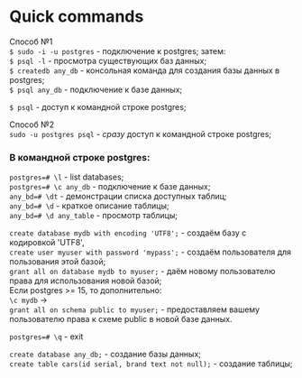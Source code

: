 # Quick commands

Способ №1 <br>
`$ sudo -i -u postgres` - подключение к postgres;
затем: <br>
`$ psql -l` - просмотра существующих баз данных; <br>
`$ createdb any_db` - консольная команда для создания базы данных в postgres; <br>
`$ psql any_db` - подключение к базе данных; <br>

`$ psql` - доступ к командной строке postgres;

Способ №2 <br>
`sudo -u postgres psql` - *сразу* доступ к командной строке postgres;

### В командной строке postgres:
`postgres=# \l` - list databases; <br>
`postgres=# \c any_db` - подключение к базе данных; <br>
`any_bd=# \dt` - демонстрации списка доступных таблиц; <br>
`any_bd=# \d` - краткое описание таблицы; <br>
`any_bd=# \d any_table` - просмотр таблицы; 

`create database mydb with encoding 'UTF8';` - создаём базу с кодировкой 'UTF8', <br>
`create user myuser with password 'mypass';` - создаём пользователя для пользования этой базой; <br>
`grant all on database mydb to myuser;` - даём новому пользователю права для использования новой базой;  <br>
Если postgres >= 15, то дополнительно: <br>
`\c mydb` -> <br>
`grant all on schema public to myuser;` - предоставляем вашему пользователю права к схеме public в новой базе данных.



`postgres=# \q` - exit


`create database any_db;` - создание базы данных; <br>
`create table cars(id serial, brand text not null);` - создание таблицы;

